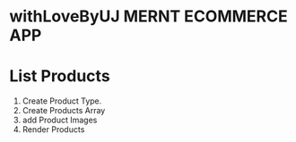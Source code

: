 # withLoveByUJ MERNT ECOMMERCE APP

# List Products

1. Create Product Type.
2. Create Products Array
3. add Product Images
4. Render Products
